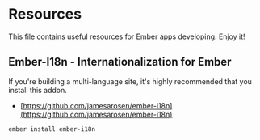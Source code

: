 # Resources

This file contains useful resources for Ember apps developing.
Enjoy it!

## Ember-I18n - Internationalization for Ember

If you're building a multi-language site, it's highly recommended that you install this addon.

* [https://github.com/jamesarosen/ember-i18n](https://github.com/jamesarosen/ember-i18n)

```bash
ember install ember-i18n
```
